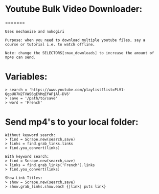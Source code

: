 # Youtube Bulk Video Downloader:
=======
```
Uses mechanize and nokogiri

Purpose: when you need to download multiple youtube files, say a course or tutorial i.e. to watch offline. 

Note: change the SELECTORS[:max_downloads] to increase the amount of mp4s can send.
```


Variables:
==========

```
> search = 'https://www.youtube.com/playlist?list=PLV1-QgpUU7N2TVWS6gEVMqEfAFjAl-DV6'
> save = '/path/to/save'
> word = 'French'
```

Send mp4's to your local folder:
==========

```
Without keyword search:
> find = Scrape.new(search,save)
> links = find.grab_links.links
> find.you_convert(links) 
```
```
With keyword search:
> find = Scrape.new(search,save)
> links = find.grab_links('French').links
> find.you_convert(links)
```

```
Show Link Titles:
> show = Scrape.new(search,save)
> show.grab_links.show.each {|link| puts link}
```